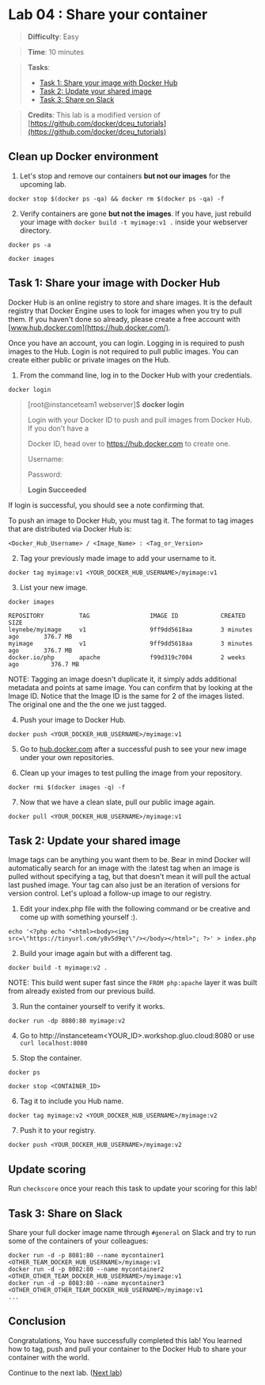 # Lab 04 : Share your container

> **Difficulty**: Easy

> **Time**: 10 minutes

> **Tasks**:
> - [Task 1: Share your image with Docker Hub](#task-1-share-your-image-with-docker-hub)
> - [Task 2: Update your shared image](#task-2-update-your-shared-image)
> - [Task 3: Share on Slack](#task-3-share-on-slack)

> **Credits**: This lab is a modified version of [https://github.com/docker/dceu_tutorials](https://github.com/docker/dceu_tutorials)


## Clean up Docker environment

1. Let's stop and remove our containers **but not our images** for the upcoming lab.

  ```
  docker stop $(docker ps -qa) && docker rm $(docker ps -qa) -f
  ```
  
2. Verify containers are gone **but not the images**. If you have, just rebuild your image with `docker build -t myimage:v1 .` inside your webserver directory.

  ```
  docker ps -a
  ```
  
  ```
  docker images
  ```

## Task 1: Share your image with Docker Hub

Docker Hub is an online registry to store and share images. It is the default
registry that Docker Engine uses to look for images when you try to pull them.
If you haven't done so already, please create a free account with
[www.hub.docker.com](https://hub.docker.com/).

Once you have an account, you can login. Logging in is required to push images to the Hub. Login is not required to pull public images. You can create either public or private images on the Hub.

1. From the command line, log in to the Docker Hub with your credentials.

  ```
  docker login
  ```

  > [root@instanceteam1 webserver]$ **docker login**
  >
  >Login with your Docker ID to push and pull images from Docker Hub. If you don't have a
  >
  >Docker ID, head over to https://hub.docker.com to create one.
  >
  >Username: **<username>**
  >
  >Password: **<password>**
  >
  >**Login Succeeded**
  

  If login is successful, you should see a note confirming that.

  To push an image to Docker Hub, you must tag it. The format to tag images that are distributed via Docker Hub is:

  `<Docker_Hub_Username> / <Image_Name> : <Tag_or_Version>`

2. Tag your previously made image to add your username to it.
  
  ```
  docker tag myimage:v1 <YOUR_DOCKER_HUB_USERNAME>/myimage:v1
  ```

3. List your new image.

  ```
  docker images
  ```
  
  ```
  REPOSITORY          TAG                 IMAGE ID            CREATED             SIZE
  leynebe/myimage     v1                  9ff9dd5618aa        3 minutes ago       376.7 MB
  myimage             v1                  9ff9dd5618aa        3 minutes ago       376.7 MB
  docker.io/php       apache              f99d319c7004        2 weeks ago         376.7 MB
  ```

  NOTE: Tagging an image doesn't duplicate it, it simply adds additional metadata and points at same image. You can confirm that by looking at the Image ID. Notice that the Image ID is the same for 2 of the images listed. The original one and the the one we just tagged.

4. Push your image to Docker Hub.

  ```
  docker push <YOUR_DOCKER_HUB_USERNAME>/myimage:v1
  ```

5. Go to [hub.docker.com](https://hub.docker.com) after a successful push to see your new image under your own repositories.

6. Clean up your images to test pulling the image from your repository.

  ```
  docker rmi $(docker images -q) -f
  ```
  
7. Now that we have a clean slate, pull our public image again.

  ```
  docker pull <YOUR_DOCKER_HUB_USERNAME>/myimage:v1
  ```


## Task 2: Update your shared image

Image tags can be anything you want them to be. Bear in mind Docker will automatically search for an image with the :latest tag when an image is pulled without specifying a tag, but that doesn't mean it will pull the actual last pushed image. Your tag can also just be an iteration of versions for version control. Let's upload a follow-up image to our registry.

1. Edit your index.php file with the following command or be creative and come up with something yourself :).

  ```
  echo '<?php echo "<html><body><img src=\"https://tinyurl.com/y8v5d9qr\"/></body></html>"; ?>' > index.php
  ```

2. Build your image again but with a different tag.

  ```
  docker build -t myimage:v2 .
  ```
  
  NOTE: This build went super fast since the `FROM php:apache` layer it was built from already existed from our previous build.

3. Run the container yourself to verify it works.

  ```
  docker run -dp 8080:80 myimage:v2
  ```
  
4. Go to http://instanceteam<YOUR_ID>.workshop.gluo.cloud:8080 or use `curl localhost:8080`

5. Stop the container.

  ```
  docker ps
  ```
  
  ```
  docker stop <CONTAINER_ID>
  ```

6. Tag it to include you Hub name.

  ```
  docker tag myimage:v2 <YOUR_DOCKER_HUB_USERNAME>/myimage:v2
  ```

7. Push it to your registry.

  ```
  docker push <YOUR_DOCKER_HUB_USERNAME>/myimage:v2
  ```


## Update scoring
Run `checkscore` once your reach this task to update your scoring for this lab!  


## Task 3: Share on Slack

Share your full docker image name through `#general` on Slack and try to run some of the containers of your colleagues:

  ```
  docker run -d -p 8081:80 --name mycontainer1  <OTHER_TEAM_DOCKER_HUB_USERNAME>/myimage:v1
  docker run -d -p 8082:80 --name mycontainer2  <OTHER_OTHER_TEAM_DOCKER_HUB_USERNAME>/myimage:v1
  docker run -d -p 8083:80 --name mycontainer3  <OTHER_OTHER_OTHER_TEAM_DOCKER_HUB_USERNAME>/myimage:v1
  ...
  ```


## Conclusion

Congratulations, You have successfully completed this lab! You learned how to tag, push and pull your container to the Docker Hub to share your container with the world.

Continue to the next lab. ([Next lab](../Lab%205%20-%20Install%20Openshift))
